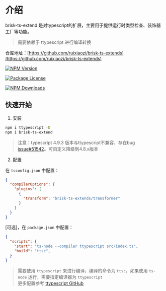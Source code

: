 # 介绍

brisk-ts-extend 是对typescript的扩展，主要用于提供运行时类型检查、装饰器工厂等功能。

> 需要依赖于 ttypescript 进行编译转换

仓库地址：[https://github.com/ruixiaozi/brisk-ts-extends](https://github.com/ruixiaozi/brisk-ts-extends)

<a href="https://www.npmjs.com/package/brisk-ts-extends"><img src="https://img.shields.io/npm/v/brisk-ts-extends.svg" alt="NPM Version" /></a>

<a href="https://www.npmjs.com/package/brisk-ts-extends"><img src="https://img.shields.io/npm/l/brisk-ts-extends.svg" alt="Package License" /></a>

<a href="https://www.npmjs.com/package/brisk-ts-extends"><img src="https://img.shields.io/npm/dm/brisk-ts-extends.svg" alt="NPM Downloads" /></a>

## 快速开始

1. 安装

```sh
npm i ttypescript -D
npm i brisk-ts-extend
```
> 注意：typescript 4.9.3 版本与ttypescript不兼容，存在bug [issue#51542](https://github.com/microsoft/TypeScript/issues/51542)。可自定义降级到4.8.x版本

2. 配置

在 `tsconfig.json` 中配置：
```json
{
  "compilerOptions": {
    "plugins": [
      {
        "transform": "brisk-ts-extends/transformer"
      }
    ]
  }
}
```

[可选]，在 `package.json` 中配置：

```json
{
  "scripts": {
    "start": "ts-node --compiler ttypescript src/index.ts",
    "build": "ttsc",
  }
}
```
> 需要使用 `ttypescript` 来进行编译，编译的命令为 `ttsc`，如果使用 `ts-node` 运行，需要指定编译器为 `ttypescript`  
> 更多配置参考 [ttypescript GitHub](https://github.com/cevek/ttypescript)